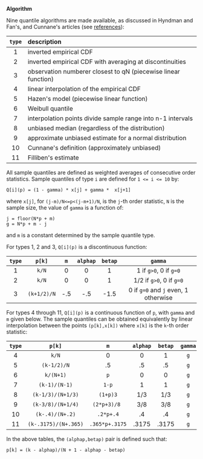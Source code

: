**<a name="Algorithm"></a>Algorithm**

Nine quantile algorithms are made available, as discussed in Hyndman and Fan's, and Cunnane's articles (see [references](#References)):

| `type` |                    description                                
|:------:|:--------------------------------------------------------------
|    1   | inverted empirical CDF                           			 
|    2   | inverted empirical CDF with averaging at discontinuities             
|    3   | observation numberer closest to qN (piecewise linear function) 
|    4   | linear interpolation of the empirical CDF                     
|    5   | Hazen's model (piecewise linear function)                     
|    6   | Weibull quantile                                             
|    7   | interpolation points divide sample range into n-1 intervals
|    8   | unbiased median (regardless of the distribution)             
|    9   | approximate unbiased estimate for a normal distribution  
|   10   | Cunnane's definition (approximately unbiased)
|   11   | Filliben's estimate

All sample quantiles are defined as weighted averages of consecutive order statistics. Sample quantiles of type `i` are defined for `1 <= i <= 10` by:

	Q[i](p) = (1 - gamma) * x[j] + gamma *  x[j+1]
where `x[j]`, for `(j-m)/N<=p<(j-m+1)/N`, is the `j`-th order statistic, `N` is the sample size, the value of `gamma` is a function of:

	j = floor(N*p + m)
	g = N*p + m - j
and `m` is a constant determined by the sample quantile type. 

For types 1, 2 and 3, `Q[i](p)` is a discontinuous function:

| `type` |   `p[k]`    |   `m`  |`alphap`|`betap`|	          `gamma`               | 
|:------:|:-----------:|:------:|:------:|:-----:|:------------------------------------:|
|    1   |    `k/N`    |    0   |    0   |   1   | 1 if `g>0`, 0 if `g=0`               |
|    2   |    `k/N`    |    0   |    0   |   1   | 1/2 if `g>0`, 0 if `g=0`             | 
|    3   | `(k+1/2)/N` |   -.5  |   -.5  |  -1.5 | 0 if `g=0` and `j` even, 1 otherwise | 

For types 4 through 11, `Q[i](p)` is a continuous function of `p`, with `gamma` and `m` given below. The sample quantiles can be obtained equivalently by linear interpolation between the points `(p[k],x[k])` where `x[k]` is the `k`-th order statistic:

| `type` |      `p[k]`        |      `m`     |`alphap`|`betap`|`gamma`| 
|:------:|:------------------:|:------------:|:------:|:-----:|:-----:|
|    4   |        `k/N`       |       0      |    0   |   1   |  `g`  | 
|    5   |     `(k-1/2)/N`    |       .5     |    .5  |   .5  |  `g`  | 
|    6   |       `k/(N+1)`    |      `p`     |    0   |   0   |  `g`  | 
|    7   |    `(k-1)/(N-1)`   |     `1-p`    |    1   |   1   |  `g`  | 
|    8   |  `(k-1/3)/(N+1/3)` |   `(1+p)3`   |   1/3  |  1/3  |  `g`  | 
|    9   |  `(k-3/8)/(N+1/4)` |  `(2*p+3)/8 `|   3/8  |  3/8  |  `g`  | 
|   10   |   `(k-.4)/(N+.2)`  |   `.2*p+.4`  |    .4  |   .4  |  `g`  |
|   11   |`(k-.3175)/(N+.365)`|`.365*p+.3175`| .3175  | .3175 |  `g`  |

In the above tables, the `(alphap,betap)` pair is defined such that:

	p[k] = (k - alphap)/(N + 1 - alphap - betap)
